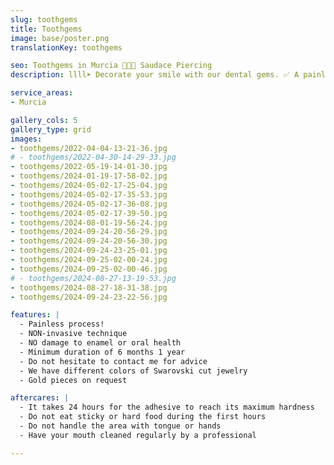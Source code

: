 ```yaml
---
slug: toothgems
title: Toothgems
image: base/poster.png
translationKey: toothgems

seo: Toothgems in Murcia 🧷👂🏻 Saudace Piercing
description: llll➤ Decorate your smile with our dental gems. ✅ A painless and non-invasive process that gives you a special touch.

service_areas:
- Murcia

gallery_cols: 5
gallery_type: grid
images:
- toothgems/2022-04-04-13-21-36.jpg
# - toothgems/2022-04-30-14-29-33.jpg
- toothgems/2022-05-19-14-01-30.jpg
- toothgems/2024-01-19-17-58-02.jpg
- toothgems/2024-05-02-17-25-04.jpg
- toothgems/2024-05-02-17-35-53.jpg
- toothgems/2024-05-02-17-36-08.jpg
- toothgems/2024-05-02-17-39-50.jpg
- toothgems/2024-08-01-19-56-24.jpg
- toothgems/2024-09-24-20-56-29.jpg
- toothgems/2024-09-24-20-56-30.jpg
- toothgems/2024-09-24-23-25-01.jpg
- toothgems/2024-09-25-02-00-24.jpg
- toothgems/2024-09-25-02-00-46.jpg
# - toothgems/2024-08-27-13-19-53.jpg
- toothgems/2024-08-27-18-31-38.jpg
- toothgems/2024-09-24-23-22-56.jpg

features: |
  - Painless process!
  - NON-invasive technique
  - NO damage to enamel or oral health
  - Minimum duration of 6 months 1 year
  - Do not hesitate to contact me for advice
  - We have different colors of Swarovski cut jewelry
  - Gold pieces on request

aftercares: |
  - It takes 24 hours for the adhesive to reach its maximum hardness
  - Do not eat sticky or hard food during the first hours
  - Do not handle the area with tongue or hands
  - Have your mouth cleaned regularly by a professional

---
```

